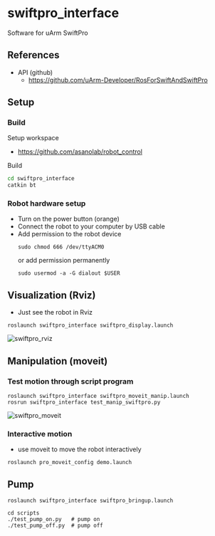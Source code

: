 # swiftpro_interface
Software for uArm SwiftPro
## References
  - API (github)
    - https://github.com/uArm-Developer/RosForSwiftAndSwiftPro

## Setup 
### Build
Setup workspace
  - https://github.com/asanolab/robot_control

Build
```bash
cd swiftpro_interface
catkin bt
```

### Robot hardware setup
- Turn on the power button (orange)
- Connect the robot to your computer by USB cable
- Add permission to the robot device 
   ```
   sudo chmod 666 /dev/ttyACM0
   ```
   or add permission permanently
   ```
   sudo usermod -a -G dialout $USER
   ```

## Visualization (Rviz)
- Just see the robot in Rviz
```
roslaunch swiftpro_interface swiftpro_display.launch
```
![swiftpro_rviz](https://github.com/asanolab/robot_control/assets/6872136/b7330b9b-67e6-4da3-8f43-22b92f66f00f)


## Manipulation (moveit)
### Test motion through script program
```
roslaunch swiftpro_interface swiftpro_moveit_manip.launch
rosrun swiftpro_interface test_manip_swiftpro.py
```
![swiftpro_moveit](https://github.com/asanolab/robot_control/assets/6872136/b9810777-de69-430a-a857-f341f8551f21)

### Interactive motion
- use moveit to move the robot interactively
```
roslaunch pro_moveit_config demo.launch
```


## Pump
```
roslaunch swiftpro_interface swiftpro_bringup.launch

cd scripts
./test_pump_on.py   # pump on
./test_pump_off.py  # pump off
```
